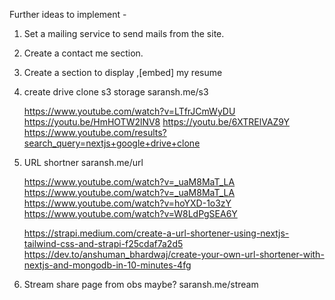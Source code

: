 Further ideas to implement -

1. Set a mailing service to send mails from the site.
2. Create a contact me section.
3. Create a section to display ,[embed] my resume

4. create drive clone s3 storage
   saransh.me/s3

   https://www.youtube.com/watch?v=LTfrJCmWyDU
   https://youtu.be/HmHOTW2lNV8
   https://youtu.be/6XTRElVAZ9Y
   https://www.youtube.com/results?search_query=nextjs+google+drive+clone

5. URL shortner
   saransh.me/url

   https://www.youtube.com/watch?v=_uaM8MaT_LA
   https://www.youtube.com/watch?v=_uaM8MaT_LA
   https://www.youtube.com/watch?v=hoYXD-1o3zY
   https://www.youtube.com/watch?v=W8LdPgSEA6Y

   https://strapi.medium.com/create-a-url-shortener-using-nextjs-tailwind-css-and-strapi-f25cdaf7a2d5
   https://dev.to/anshuman_bhardwaj/create-your-own-url-shortener-with-nextjs-and-mongodb-in-10-minutes-4fg

6. Stream share page from obs maybe?
   saransh.me/stream
